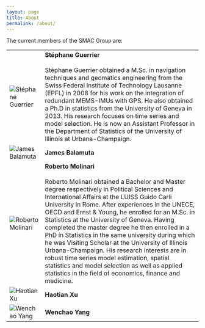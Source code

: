 ```yaml
---
layout: page
title: About
permalink: /about/
---
```


The current members of the SMAC Group are:

<table>
  <tr>
  <td><img src="{{ "assets/images/staff/sguerrier.pdf" | prepend: site.baseurl }}" alt="Stéphane Guerrier"/></td>
    <td><b>Stéphane Guerrier</b> <br/> <br/>
    Stéphane Guerrier obtained a M.Sc. in navigation techniques and geomatics engineering from the Swiss Federal Institute of Technology Lausanne (EPFL) in 2008 for his work on the integration of redundant MEMS-IMUs with GPS. He also obtained a Ph.D in statistics from the University of Geneva in 2013. His research focuses on time series and model selection. He is now an Assistant Professor in the Department of Statistics of the University of Illinois at Urbana-Champaign.</td>
  </tr>
  <tr>
    <td><img src="{{ "assets/images/staff/jjbalamuta.jpg" | prepend: site.baseurl }}" alt="James Balamuta"/></td>
    <td><b>James Balamuta</b></td>
  </tr>
  <tr>
    <td><img src="{{ "assets/images/staff/rmolinari.jpg" | prepend: site.baseurl }}" alt="Roberto Molinari"/></td>
    <td><b>Roberto Molinari</b> <br /><br />
    Roberto Molinari obtained a Bachelor and Master degree respectively in Political Sciences and International Affairs at the LUISS Guido Carli University in Rome. After experiences in the UNECE, OECD and Ernst &amp; Young, he enrolled for an M.Sc. in Statistics at the University of Geneva. Having completed the master degree he then enrolled in a PhD in Statistics in the same university during which he was Visiting Scholar at the University of Illinois Urbana-Champaign. His research interests are in robust time series model estimation, spatial statistics and model selection as well as applied statistics in the field of economics, finance and medicine.</td>
  </tr>
  <tr>
    <td><img src="{{ "assets/images/staff/hxu.jpg" | prepend: site.baseurl }}" alt="Haotian Xu"/></td>
    <td><b>Haotian Xu</b></td>
  </tr>
   <tr>
    <td><img src="{{ "assets/images/staff/wyang.jpg" | prepend: site.baseurl }}" alt="Wenchao Yang"/></td>
    <td><b>Wenchao Yang</b></td>
  </tr>
</table>